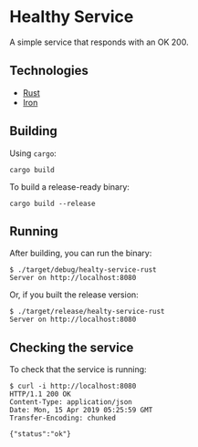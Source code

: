 # Healthy Service

A simple service that responds with an OK 200.

## Technologies

* [Rust](https://www.rust-lang.org)
* [Iron](http://ironframework.io)

## Building

Using `cargo`:

```
cargo build
```

To build a release-ready binary:

```
cargo build --release
```

## Running

After building, you can run the binary:

```
$ ./target/debug/healty-service-rust 
Server on http://localhost:8080
```

Or, if you built the release version:

```
$ ./target/release/healty-service-rust 
Server on http://localhost:8080
```

## Checking the service

To check that the service is running:

```
$ curl -i http://localhost:8080
HTTP/1.1 200 OK
Content-Type: application/json
Date: Mon, 15 Apr 2019 05:25:59 GMT
Transfer-Encoding: chunked

{"status":"ok"}
```
